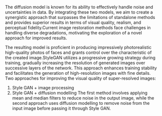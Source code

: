 The diffusion model is known for its ability to effectively handle noise and uncertainties in data. By integrating these two models, we aim to create a synergistic approach that surpasses the limitations of standalone methods and provides superior results in terms of visual quality, realism, and perceptual fidelity.Current image restoration methods face challenges in handling diverse degradations, motivating the exploration of a novel approach for improved results.

The resulting model is proficient in producing impressively photorealistic high-quality photos of faces and grants control over the characteristic of the created image.StyleGAN utilizes a progressive growing strategy during training, gradually increasing the resolution of generated images over successive layers of the network. This approach enhances training stability and facilitates the generation of high-resolution images with fine details.
Two approaches for improving the visual quality of super-resolved images:
1. Style GAN + image processing 
2. Style GAN + diffusion modelling
The first method involves applying mean and median filters to reduce noise in the output image, while the second approach uses diffusion modelling to remove noise from the input image before passing it through Style GAN.

